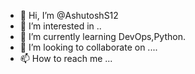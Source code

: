 - 👋 Hi, I’m @AshutoshS12
- 👀 I’m interested in ..
- 🌱 I’m currently learning DevOps,Python.
- 💞️ I’m looking to collaborate on ....
- 📫 How to reach me ...

<!---
AshutoshS12/AshutoshS12 is a ✨ special ✨ repository because its `README.md` (this file) appears on your GitHub profile.
You can click the Preview link to take a look at your changes.
--->
